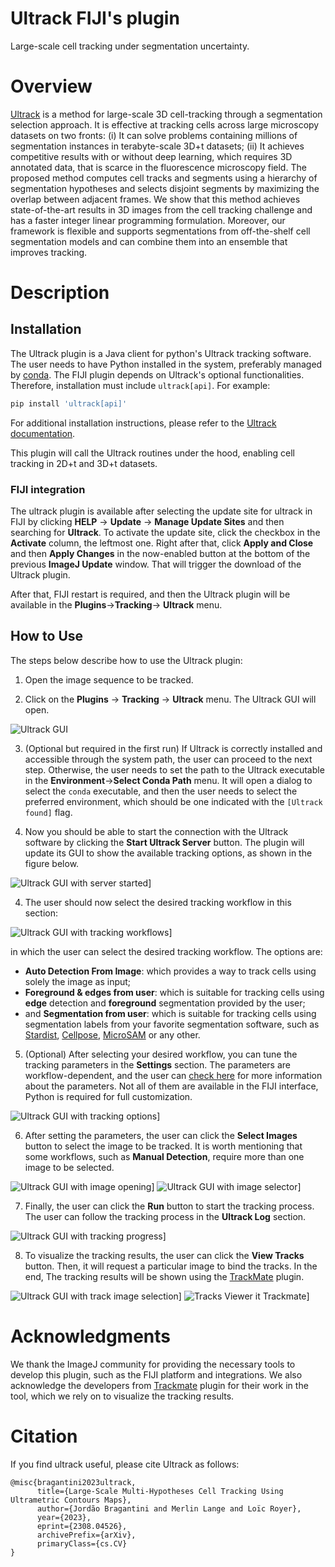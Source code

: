 # Ultrack FIJI's plugin

Large-scale cell tracking under segmentation uncertainty.

# Overview

[Ultrack](https://github.com/royerlab/ultrack) is a method for large-scale 3D cell-tracking through a segmentation selection approach.
It is effective at tracking cells across large microscopy datasets on two fronts: (i) It can solve
problems containing millions of segmentation instances in terabyte-scale 3D+t datasets; (ii) It achieves competitive 
results with or without deep learning, which requires 3D annotated data, that is scarce in the fluorescence microscopy 
field. The proposed method computes cell tracks and segments using a hierarchy of segmentation hypotheses and selects 
disjoint segments by maximizing the overlap between adjacent frames. We show that this method achieves state-of-the-art 
results in 3D images from the cell tracking challenge and has a faster integer linear programming formulation. Moreover, 
our framework is flexible and supports segmentations from off-the-shelf cell segmentation models and can combine them 
into an ensemble that improves tracking.

# Description

## Installation 

The Ultrack plugin is a Java client for python's Ultrack tracking software. The user needs to have
Python installed in the system, preferably managed by [conda](https://conda.io/projects/conda/en/latest/index.html).
The FIJI plugin depends on Ultrack's optional functionalities.
Therefore, installation must include `ultrack[api]`.
For example:
```bash
pip install 'ultrack[api]'
```

For additional installation instructions, please refer to the [Ultrack documentation](https://github.com/royerlab/ultrack).

This plugin will call the Ultrack routines under the hood, enabling cell tracking in 2D+t and 3D+t datasets.

### FIJI integration

The ultrack plugin is available after selecting the update site for ultrack in FIJI by clicking **HELP** → **Update** 
→ **Manage Update Sites** and then searching for **Ultrack**. To activate the update site, click the checkbox in the
**Activate** column, the leftmost one. Right after that, click **Apply and Close** and then **Apply Changes** in the now-enabled
button at the bottom of the previous **ImageJ Update** window. That will trigger the download of the Ultrack
plugin.

After that, FIJI restart is required, and then the Ultrack plugin will be available in the **Plugins**→**Tracking**→
**Ultrack** menu.

## How to Use

The steps below describe how to use the Ultrack plugin:

1. Open the image sequence to be tracked.

2. Click on the **Plugins** → **Tracking** → **Ultrack** menu. The Ultrack GUI will open.

![Ultrack GUI](media/plugins/ultrack/00_init.png)

3. (Optional but required in the first run) If Ultrack is correctly installed and accessible through the system path, 
   the user can proceed to the next step. Otherwise, the user needs to set the path to the Ultrack executable in the 
   **Environment**→**Select Conda Path** menu. It will open a dialog to select the `conda` executable, and 
   then the user needs to select the preferred environment, which should be one indicated with the `[Ultrack found]` flag.

4. Now you should be able to start the connection with the Ultrack software by clicking the **Start Ultrack Server** 
   button. The plugin will update its GUI to show the available tracking options, as shown in the figure below.

![Ultrack GUI with server started](media/plugins/ultrack/01_gui.png)]

4. The user should now select the desired tracking workflow in this section:
    
![Ultrack GUI with tracking workflows](media/plugins/ultrack/03_workflows.png)]
    
in which the user can select the desired tracking workflow. The options are:
 - **Auto Detection From Image**: which provides a way to track cells using solely the image as input;
 - **Foreground & edges from user**: which is suitable for tracking cells using **edge** detection and **foreground** 
   segmentation provided by the user;
 - and **Segmentation from user**: which is suitable for tracking cells using segmentation labels from your favorite 
   segmentation software, such as [Stardist](https://github.com/stardist/stardist), 
   [Cellpose](https://github.com/MouseLand/cellpose), 
   [MicroSAM](https://github.com/computational-cell-analytics/micro-sam) or any other.

5. (Optional) After selecting your desired workflow, you can tune the tracking parameters in the **Settings** section. 
   The parameters are workflow-dependent, and the user can 
   [check here](https://github.com/royerlab/ultrack-dev/blob/main/ultrack/config/README.md) for more information about
   the parameters. Not all of them are available in the FIJI interface, Python is required for full customization.

![Ultrack GUI with tracking options](media/plugins/ultrack/02_options.png)]

6. After setting the parameters, the user can click the **Select Images** button to select the image to be tracked. 
   It is worth mentioning that some workflows, such as **Manual Detection**, require more than one image to be selected.

![Ultrack GUI with image opening](media/plugins/ultrack/04_image_opening.png)]
![Ultrack GUI with image selector](media/plugins/ultrack/05_image_selection.png)]

7. Finally, the user can click the **Run** button to start the tracking process. The user can follow the tracking 
   process in the **Ultrack Log** section. 

![Ultrack GUI with tracking progress](media/plugins/ultrack/06_run.png)]

8. To visualize the tracking results, the user can click the **View Tracks** button. Then, it will request a 
   particular image to bind the tracks. In the end, The tracking results will be shown using the 
   [TrackMate](https://imagej.net/plugins/trackmate/) plugin. 

![Ultrack GUI with track image selection](media/plugins/ultrack/07_open_tracks.png)]
![Tracks Viewer it Trackmate](media/plugins/ultrack/08_trackmate.png)]

# Acknowledgments

We thank the ImageJ community for providing the necessary tools to develop this plugin, such as 
the FIJI platform and integrations. We also acknowledge the developers from [Trackmate](https://imagej.net/plugins/trackmate/) plugin for their work 
in the tool, which we rely on to visualize the tracking results.

# Citation

If you find ultrack useful, please cite Ultrack as follows:

```
@misc{bragantini2023ultrack,
      title={Large-Scale Multi-Hypotheses Cell Tracking Using Ultrametric Contours Maps},
      author={Jordão Bragantini and Merlin Lange and Loïc Royer},
      year={2023},
      eprint={2308.04526},
      archivePrefix={arXiv},
      primaryClass={cs.CV}
}
```
